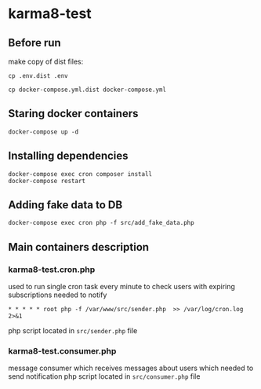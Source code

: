 # karma8-test

## Before run
make copy of dist files:
```
cp .env.dist .env
```

```
cp docker-compose.yml.dist docker-compose.yml
```

## Staring docker containers
```
docker-compose up -d
```

## Installing dependencies
```
docker-compose exec cron composer install
docker-compose restart
```

## Adding fake data to DB
```
docker-compose exec cron php -f src/add_fake_data.php
```

## Main containers description
### karma8-test.cron.php
used to run single cron task every minute to check users with expiring subscriptions needed to notify
```
* * * * * root php -f /var/www/src/sender.php  >> /var/log/cron.log 2>&1
```
php script located in `src/sender.php` file

### karma8-test.consumer.php
message consumer which receives messages about users which needed to send notification
php script located in `src/consumer.php` file
